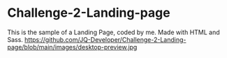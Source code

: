 # Challenge-2-Landing-page
This is the sample of a Landing Page, coded by me. Made with HTML and Sass.
https://github.com/JQ-Developer/Challenge-2-Landing-page/blob/main/images/desktop-preview.jpg
